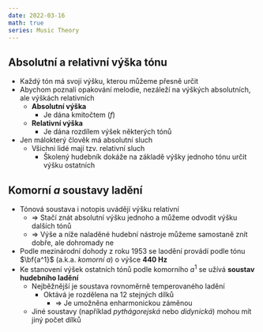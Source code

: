 ```yaml
---
date: 2022-03-16
math: true
series: Music Theory
---
```


## Absolutní a relativní výška tónu
- Každý tón má svojí výšku, kterou můžeme přesně určit  
- Abychom poznali opakování melodie, nezáleží na výškých absolutních, ale výškách relativních  
  - **Absolutní výška**  
	- Je dána kmitočtem ($f$)  
  - **Relativní výška**  
	- Je dána rozdílem výšek některých tónů  
- Jen málokterý člověk má absolutní sluch  
  - Všichni lidé mají  tzv. relativní sluch  
	- Školený hudebník dokáže na základě výšky jednoho tónu určit výšku ostatních  
## Komorní _a_ soustavy ladění
- Tónová soustava i notopis uvádějí výšku relativní  
  - => Stačí znát absolutní výšku jednoho a můžeme odvodit výšku dalších tónů  
  - => Výše a níže naladěné hudební nástroje můžeme samostaně znít dobře, ale dohromady ne  
- Podle mezinárodní dohody z roku 1953 se laodění provádí podle tónu $\bf{a^1}$ (a.k.a. _komorní a_) o výšce **440 Hz**  
- Ke stanovení výšek ostatních tónů podle komorního $a^1$ se užívá **soustav hudebního ladění**  
  - Nejběžnější je soustava rovnoměrně temperovaného ladění  
	- Oktává je rozdělena na 12 stejných dílků  
	  - => Je umožněna enharmonickou záměnou  
  - Jiné soustavy (například _pythágorejská_ nebo _didynická_) mohou mít jiný počet dílků  
